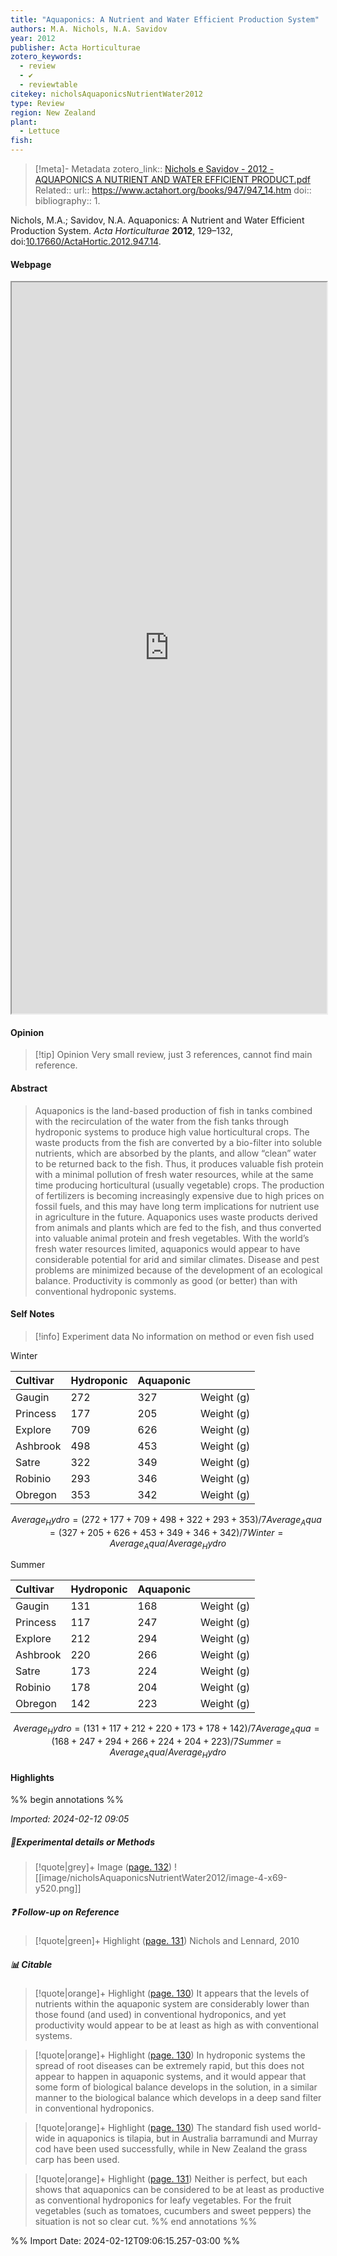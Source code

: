 ```yaml
---
title: "Aquaponics: A Nutrient and Water Efficient Production System"
authors: M.A. Nichols, N.A. Savidov
year: 2012
publisher: Acta Horticulturae
zotero_keywords:
  - review
  - ✔️
  - reviewtable
citekey: nicholsAquaponicsNutrientWater2012
type: Review
region: New Zealand
plant:
  - Lettuce
fish:
---
```


> [!meta]- Metadata
> zotero_link:: [Nichols e Savidov - 2012 - AQUAPONICS A NUTRIENT AND WATER EFFICIENT PRODUCT.pdf](zotero://select/library/items/BFFY854H)
> Related:: 
> url:: https://www.actahort.org/books/947/947_14.htm
> doi:: 
> bibliography:: 1.

Nichols, M.A.; Savidov, N.A. Aquaponics: A Nutrient and Water Efficient Production System. _Acta Horticulturae_ **2012**, 129–132, doi:[10.17660/ActaHortic.2012.947.14](https://doi.org/10.17660/ActaHortic.2012.947.14).


#### Webpage
<iframe src="https://www.actahort.org/books/947/947_14.htm" style="height:30%;width:100%; aspect-ratio: 16 / 10"></iframe>

#### Opinion
> [!tip] Opinion
>Very small review, just 3 references, cannot find main reference.
>

#### Abstract
>Aquaponics is the land-based production of fish in tanks combined with the recirculation of the water from the fish tanks through hydroponic systems to produce high value horticultural crops. The waste products from the fish are converted by a bio-filter into soluble nutrients, which are absorbed by the plants, and allow “clean” water to be returned back to the fish. Thus, it produces valuable fish protein with a minimal pollution of fresh water resources, while at the same time producing horticultural (usually vegetable) crops. The production of fertilizers is becoming increasingly expensive due to high prices on fossil fuels, and this may have long term implications for nutrient use in agriculture in the future. Aquaponics uses waste products derived from animals and plants which are fed to the fish, and thus converted into valuable animal protein and fresh vegetables. With the world’s fresh water resources limited, aquaponics would appear to have considerable potential for arid and similar climates. Disease and pest problems are minimized because of the development of an ecological balance. Productivity is commonly as good (or better) than with conventional hydroponic systems.



#### Self Notes

> [!info] Experiment data
> No information on method or even fish used

Winter

| Cultivar | Hydroponic | Aquaponic |  |
| :--- | :--- | :--- | :--- |
| Gaugin | 272 | 327 | Weight (g) |
| Princess | 177 | 205 | Weight (g) |
| Explore | 709 | 626 | Weight (g) |
| Ashbrook | 498 | 453 | Weight (g) |
| Satre | 322 | 349 | Weight (g) |
| Robinio | 293 | 346 | Weight (g) |
| Obregon | 353 | 342 | Weight (g) |



```math 
 Average_Hydro = (272+177+709+498+322+293+353)/7 
 Average_Aqua = (327+205+626+453+349+346+342)/7
 Winter = Average_Aqua/Average_Hydro
```

Summer

| Cultivar | Hydroponic | Aquaponic |  |
| :--- | :--- | :--- | :--- |
| Gaugin | 131| 168 | Weight (g) |
| Princess | 117 | 247 | Weight (g) |
| Explore | 212 | 294| Weight (g) |
| Ashbrook | 220 | 266 | Weight (g) |
| Satre | 173| 224| Weight (g) |
| Robinio | 178 | 204 | Weight (g) |
| Obregon | 142 | 223 | Weight (g) |



```math 
 Average_Hydro = (131+117+212+220+173+178+142)/7 
 Average_Aqua = (168+247+294+266+224+204+223)/7
 Summer = Average_Aqua/Average_Hydro
```



#### Highlights
%% begin annotations %%


*Imported: 2024-02-12 09:05*

##### 🧪Experimental details or Methods

> [!quote|grey]+ Image ([page. 132](zotero://open-pdf/library/items/BFFY854H?page=132&annotation=69L6NSLZ))
> ![[image/nicholsAquaponicsNutrientWater2012/image-4-x69-y520.png]]

##### ❓ Follow-up on Reference

> [!quote|green]+ Highlight ([page. 131](zotero://open-pdf/library/items/BFFY854H?page=131&annotation=543JWW2R))
> Nichols and Lennard, 2010 

##### 📊 Citable

> [!quote|orange]+ Highlight ([page. 130](zotero://open-pdf/library/items/BFFY854H?page=130&annotation=GMEVDMPW))
> It appears that the levels of nutrients within the aquaponic system are considerably lower than those found (and used) in conventional hydroponics, and yet productivity would appear to be at least as high as with conventional systems. 

> [!quote|orange]+ Highlight ([page. 130](zotero://open-pdf/library/items/BFFY854H?page=130&annotation=JFJPC9LN))
> In hydroponic systems the spread of root diseases can be extremely rapid, but this does not appear to happen in aquaponic systems, and it would appear that some form of biological balance develops in the solution, in a similar manner to the biological balance which develops in a deep sand filter in conventional hydroponics. 

> [!quote|orange]+ Highlight ([page. 130](zotero://open-pdf/library/items/BFFY854H?page=130&annotation=KXNVLXKJ))
> The standard fish used world-wide in aquaponics is tilapia, but in Australia barramundi and Murray cod have been used successfully, while in New Zealand the grass carp has been used. 

> [!quote|orange]+ Highlight ([page. 131](zotero://open-pdf/library/items/BFFY854H?page=131&annotation=S8HSDR49))
> Neither is perfect, but each shows that aquaponics can be considered to be at least as productive as conventional hydroponics for leafy vegetables. For the fruit vegetables (such as tomatoes, cucumbers and sweet peppers) the situation is not so clear cut. 
%% end annotations %%

%% Import Date: 2024-02-12T09:06:15.257-03:00 %%
